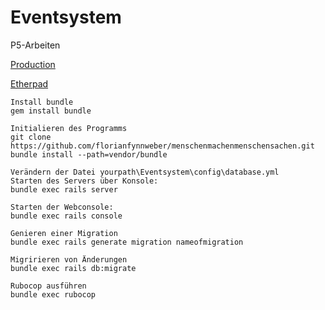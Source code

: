 # Eventsystem
P5-Arbeiten

[Production](menschenmachenmenschensachen.online)

[Etherpad](https://medienpad.de/p/Y3pAwhZhbP)

```
Install bundle
gem install bundle
```

```
Initialieren des Programms
git clone https://github.com/florianfynnweber/menschenmachenmenschensachen.git
bundle install --path=vendor/bundle
```
```
Verändern der Datei yourpath\Eventsystem\config\database.yml
Starten des Servers über Konsole:
bundle exec rails server
```
```
Starten der Webconsole:
bundle exec rails console
```
```
Genieren einer Migration
bundle exec rails generate migration nameofmigration
```
```
Migririeren von Änderungen
bundle exec rails db:migrate
```
```
Rubocop ausführen
bundle exec rubocop
```
